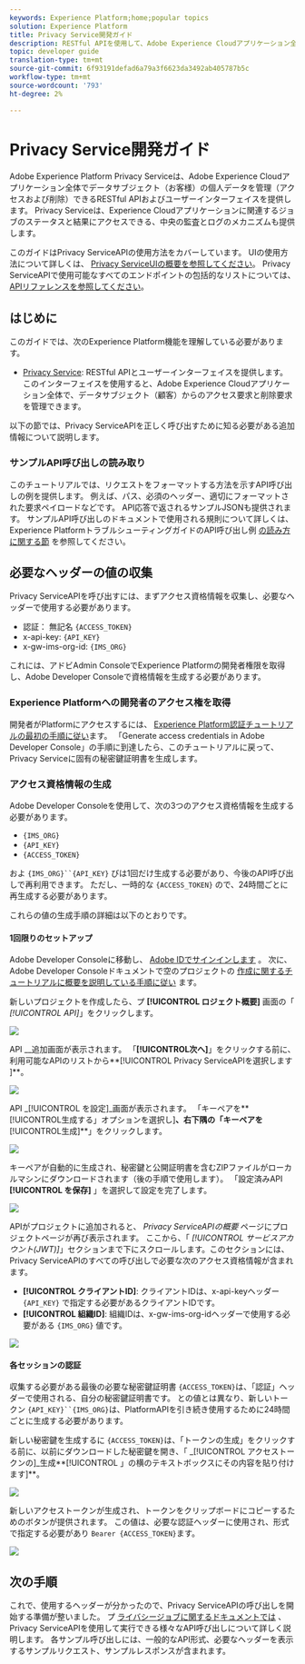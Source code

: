 ```yaml
---
keywords: Experience Platform;home;popular topics
solution: Experience Platform
title: Privacy Service開発ガイド
description: RESTful APIを使用して、Adobe Experience Cloudアプリケーション全体でデータサブジェクトの個人データを管理します
topic: developer guide
translation-type: tm+mt
source-git-commit: 6f93191defad6a79a3f6623da3492ab405787b5c
workflow-type: tm+mt
source-wordcount: '793'
ht-degree: 2%

---
```



# Privacy Service開発ガイド

Adobe Experience Platform Privacy Serviceは、Adobe Experience Cloudアプリケーション全体でデータサブジェクト（お客様）の個人データを管理（アクセスおよび削除）できるRESTful APIおよびユーザーインターフェイスを提供します。 Privacy Serviceは、Experience Cloudアプリケーションに関連するジョブのステータスと結果にアクセスできる、中央の監査とログのメカニズムも提供します。

このガイドはPrivacy ServiceAPIの使用方法をカバーしています。 UIの使用方法について詳しくは、 [Privacy ServiceUIの概要を参照してください](../ui/overview.md)。 Privacy ServiceAPIで使用可能なすべてのエンドポイントの包括的なリストについては、 [APIリファレンスを参照してください](https://www.adobe.io/apis/experiencecloud/gdpr/api-reference.html)。

## はじめに

このガイドでは、次のExperience Platform機能を理解している必要があります。

* [Privacy Service](../home.md): RESTful APIとユーザーインターフェイスを提供します。このインターフェイスを使用すると、Adobe Experience Cloudアプリケーション全体で、データサブジェクト（顧客）からのアクセス要求と削除要求を管理できます。

以下の節では、Privacy ServiceAPIを正しく呼び出すために知る必要がある追加情報について説明します。

### サンプルAPI呼び出しの読み取り

このチュートリアルでは、リクエストをフォーマットする方法を示すAPI呼び出しの例を提供します。 例えば、パス、必須のヘッダー、適切にフォーマットされた要求ペイロードなどです。 API応答で返されるサンプルJSONも提供されます。 サンプルAPI呼び出しのドキュメントで使用される規則について詳しくは、Experience PlatformトラブルシューティングガイドのAPI呼び出し例 [の読み方に関する節](../../landing/troubleshooting.md) を参照してください。

## 必要なヘッダーの値の収集

Privacy ServiceAPIを呼び出すには、まずアクセス資格情報を収集し、必要なヘッダーで使用する必要があります。

* 認証： 無記名 `{ACCESS_TOKEN}`
* x-api-key: `{API_KEY}`
* x-gw-ims-org-id: `{IMS_ORG}`

これには、アドビAdmin ConsoleでExperience Platformの開発者権限を取得し、Adobe Developer Consoleで資格情報を生成する必要があります。

### Experience Platformへの開発者のアクセス権を取得

開発者がPlatformにアクセスするには、 [Experience Platform認証チュートリアルの最初の手順に従い](../../tutorials/authentication.md)ます。 「Generate access credentials in Adobe Developer Console」の手順に到達したら、このチュートリアルに戻って、Privacy Serviceに固有の秘密鍵証明書を生成します。

### アクセス資格情報の生成

Adobe Developer Consoleを使用して、次の3つのアクセス資格情報を生成する必要があります。

* `{IMS_ORG}`
* `{API_KEY}`
* `{ACCESS_TOKEN}`

およ `{IMS_ORG}``{API_KEY}` びは1回だけ生成する必要があり、今後のAPI呼び出しで再利用できます。 ただし、一時的な `{ACCESS_TOKEN}` ので、24時間ごとに再生成する必要があります。

これらの値の生成手順の詳細は以下のとおりです。

#### 1回限りのセットアップ

Adobe Developer Consoleに移動し、 [Adobe IDでサインインします](https://www.adobe.com/go/devs_console_ui) 。 次に、Adobe Developer Consoleドキュメントで空のプロジェクトの [作成に関するチュートリアルに概要を説明している手順に従い](https://www.adobe.io/apis/experienceplatform/console/docs.html#!AdobeDocs/adobeio-console/master/projects-empty.md) ます。

新しいプロジェクトを作成したら、プ **[!UICONTROL ロジェクト概要]** 画面の「 _[!UICONTROL API]_」をクリックします。

![](../images/api/getting-started/add-api-button.png)

API __追加画面が表示されます。 「**[!UICONTROL &#x200B;次へ&#x200B;]**」をクリックする前に、利用可能なAPIのリストから**[!UICONTROL  Privacy ServiceAPIを選択します&#x200B;]**。

![](../images/api/getting-started/add-privacy-service-api.png)

API _[!UICONTROL を設定]_画面が表示されます。 「キーペアを**[!UICONTROL &#x200B;生成する」オプションを選択し&#x200B;]**、右下隅の「キーペアを**[!UICONTROL &#x200B;生成&#x200B;]**」をクリックします。

![](../images/api/getting-started/generate-key-pair.png)

キーペアが自動的に生成され、秘密鍵と公開証明書を含むZIPファイルがローカルマシンにダウンロードされます（後の手順で使用します）。 「設定済みAPI **[!UICONTROL を保存]** 」を選択して設定を完了します。

![](../images/api/getting-started/key-pair-generated.png)

APIがプロジェクトに追加されると、 _Privacy ServiceAPIの概要_ ページにプロジェクトページが再び表示されます。 ここから、「 _[!UICONTROL サービスアカウント(JWT)]_」セクションまで下にスクロールします。このセクションには、Privacy ServiceAPIのすべての呼び出しで必要な次のアクセス資格情報が含まれます。

* **[!UICONTROL クライアントID]**: クライアントIDは、x-api-keyヘッダー `{API_KEY}` で指定する必要があるクライアントIDです。
* **[!UICONTROL 組織ID]**: 組織IDは、x-gw-ims-org-idヘッダーで使用する必要がある `{IMS_ORG}` 値です。

![](../images/api/getting-started/jwt-credentials.png)

#### 各セッションの認証

収集する必要がある最後の必要な秘密鍵証明書 `{ACCESS_TOKEN}`は、「認証」ヘッダーで使用される、自分の秘密鍵証明書です。 との値とは異なり、新しいトークン `{API_KEY}``{IMS_ORG}`は、PlatformAPIを引き続き使用するために24時間ごとに生成する必要があります。

新しい秘密鍵を生成するに `{ACCESS_TOKEN}`は、「トークンの生成」をクリックする前に、以前にダウンロードした秘密鍵を開き、「 _[!UICONTROL アクセストークンの]_生成**[!UICONTROL 」の横のテキストボックスにその内容を貼り付けます&#x200B;]**。

![](../images/api/getting-started/paste-private-key.png)

新しいアクセストークンが生成され、トークンをクリップボードにコピーするためのボタンが提供されます。 この値は、必要な認証ヘッダーに使用され、形式で指定する必要があり `Bearer {ACCESS_TOKEN}`ます。

![](../images/api/getting-started/generated-access-token.png)

## 次の手順

これで、使用するヘッダーが分かったので、Privacy ServiceAPIの呼び出しを開始する準備が整いました。 プ [ライバシージョブに関するドキュメントでは](privacy-jobs.md) 、Privacy ServiceAPIを使用して実行できる様々なAPI呼び出しについて詳しく説明します。 各サンプル呼び出しには、一般的なAPI形式、必要なヘッダーを表示するサンプルリクエスト、サンプルレスポンスが含まれます。
